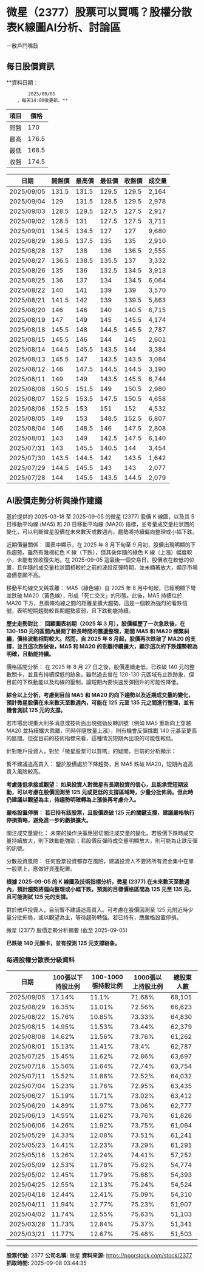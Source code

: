 # 微星（2377）股票可以買嗎？股權分散表K線圖AI分析、討論區
－散戶鬥嘴鼓

## 每日股價資訊

**資料日期：
        
            2025/09/05
        ，每天14:00後更新。**

| 項目 | 價格 |
|------|------|
| 開盤 | 170 |
| 最高 | 176.5 |
| 最低 | 168.5 |
| 收盤 | 174.5 |

| 日期 | 開盤價 | 最高價 | 最低價 | 收盤價 | 成交量 |
|------|--------|--------|--------|--------|--------|
| 2025/09/05 | 131.5 | 131.5 | 129.5 | 129.5 | 2,164 |
| 2025/09/04 | 129 | 131.5 | 128.5 | 129.5 | 2,978 |
| 2025/09/03 | 128.5 | 129.5 | 127.5 | 127.5 | 2,917 |
| 2025/09/02 | 128.5 | 131 | 127.5 | 127.5 | 3,711 |
| 2025/09/01 | 134.5 | 134.5 | 127 | 127 | 9,680 |
| 2025/08/29 | 136.5 | 137.5 | 135 | 135 | 2,910 |
| 2025/08/28 | 137 | 138 | 136 | 136.5 | 2,555 |
| 2025/08/27 | 136.5 | 138.5 | 135.5 | 137 | 3,332 |
| 2025/08/26 | 135 | 136 | 132.5 | 134.5 | 3,913 |
| 2025/08/25 | 136 | 137 | 134 | 134.5 | 6,064 |
| 2025/08/22 | 140 | 141 | 139 | 139 | 3,570 |
| 2025/08/21 | 141.5 | 142 | 139 | 139.5 | 5,863 |
| 2025/08/20 | 146 | 146 | 140 | 140.5 | 6,715 |
| 2025/08/19 | 147 | 149 | 145 | 145.5 | 4,174 |
| 2025/08/18 | 145.5 | 148 | 144.5 | 145.5 | 2,787 |
| 2025/08/15 | 145.5 | 146 | 144 | 145 | 2,601 |
| 2025/08/14 | 144.5 | 145.5 | 143.5 | 144 | 3,384 |
| 2025/08/13 | 145.5 | 147 | 143.5 | 143.5 | 3,084 |
| 2025/08/12 | 146 | 147.5 | 144.5 | 144.5 | 3,190 |
| 2025/08/11 | 149 | 149 | 143.5 | 145.5 | 6,744 |
| 2025/08/08 | 150.5 | 151.5 | 149 | 150.5 | 2,980 |
| 2025/08/07 | 152.5 | 153.5 | 147.5 | 150.5 | 4,658 |
| 2025/08/06 | 152.5 | 153 | 151 | 152 | 4,532 |
| 2025/08/05 | 149 | 153 | 148.5 | 152.5 | 6,807 |
| 2025/08/04 | 146 | 148.5 | 146 | 147.5 | 2,808 |
| 2025/08/01 | 143 | 149 | 142.5 | 147.5 | 6,140 |
| 2025/07/31 | 143 | 145.5 | 140.5 | 144 | 3,454 |
| 2025/07/30 | 143.5 | 144.5 | 142 | 143.5 | 1,642 |
| 2025/07/29 | 144.5 | 145.5 | 143 | 143 | 2,077 |
| 2025/07/28 | 144 | 145.5 | 143.5 | 144.5 | 2,079 |

## AI股價走勢分析與操作建議

基於提供的 2025-03-18 至 2025-09-05 的微星 (2377) 股價 K 線圖，以及其 5 日移動平均線 (MA5) 和 20 日移動平均線 (MA20) 指標，並考量成交量柱狀圖的變化，可以判斷微星股價在未來數天或數週內，趨勢將持續偏向整理或小幅下跌。

近期價量關係： 圖表中顯示，在 2025 年 8 月下旬至 9 月初，股價出現明顯的下跌趨勢。雖然有幾根紅色 K 線（下跌），但其後伴隨的綠色 K 線（上漲）幅度較小，未能有效收復失地。在 2025-09-05 這最後一個交易日，股價收在較低的位置，且伴隨的成交量柱狀圖相較於之前的波段反彈時期，並未顯著放大，顯示市場追價意願不高。

移動平均線交叉與乖離： MA5（綠色線）自 2025 年 8 月中旬起，已經明顯下彎並跌破 MA20（黃色線），形成「死亡交叉」的形態。此後，MA5 持續位於 MA20 下方，且兩條均線之間的距離呈擴大趨勢。這是一個較為強烈的看跌信號，表明短期趨勢較長期趨勢疲弱，且下跌動能持續。

**歷史走勢對比： 回顧圖表初期（2025 年 3 月），股價經歷了一次急跌後，在 130-150 元的區間內展開了較長時間的震盪整理，期間 MA5 和 MA20 頻繁糾纏，價格波動相對較大。然而，自 2025 年 8 月起，股價再次跌破了 MA20 的支撐，並且這次跌破後，MA5 和 MA20 的乖離持續擴大，顯示這次的下跌趨勢較為明確，且動能持續。**

價格區間分析： 在 2025 年 8 月 27 日之後，股價連續走低，已跌破 140 元的整數關卡，並且有持續探低的跡象。雖然過去曾在 120-130 元區域有止跌跡象，但目前的下跌動能以及均線的壓制，讓短期內要快速反彈回升的可能性降低。

**綜合以上分析，考慮到目前 MA5 和 MA20 的向下趨勢以及近期成交量的變化，預計微星股價在未來數天至數週內，可能在 125 元至 135 元之間進行整理，並有機會測試 125 元的支撐。**

若市場出現重大利多消息或技術面出現強勁反轉訊號（例如 MA5 重新向上穿越 MA20 並持續擴大乖離，同時伴隨放量上漲），則有機會反彈挑戰 140 元甚至更高的區間。但從目前的技術指標來看，這種情況短期內出現的可能性較低。

針對散戶投資人，對於「微星股票可以買嗎」的疑問，目前的分析顯示：

暫不建議追高買入： 鑒於股價處於下降趨勢，且 MA5 跌破 MA20，短期內追高買入風險較高。

**考慮逢低承接或觀望： 如果投資人對微星有長期投資的信心，且能承受短期波動，可以考慮在股價回測至 125 元或更低的支撐區域時，少量分批佈局。但此時仍建議以觀望為主，待趨勢明確轉為上漲後再考慮介入。**

**嚴格設置停損： 若已持有該股票，且股價跌破 125 元的關鍵支撐，建議嚴格執行停損策略，避免進一步的虧損擴大。**

關注成交量變化： 未來的操作決策應密切關注成交量的變化。若股價下跌時成交量持續放大，則下跌動能強勁；若股價反彈時成交量明顯放大，則可能為止跌反彈的訊號。

分散投資風險： 任何股票投資都存在風險，建議投資人不要將所有資金集中在單一股票上，應做好資產配置。

**根據 2025-09-05 的 K 線圖及技術指標分析，微星 (2377) 在未來數天至數週內，預計趨勢將偏向整理或小幅下跌。預測的目標價格區間為 125 元至 135 元，且可能測試 125 元的支撐。**

對於散戶投資人，目前暫不建議追高買入。可考慮在股價回測至 125 元附近時少量分批佈局，或以觀望為主，等待趨勢轉強。若已持有，應嚴格設置停損。

微星 (2377) 股價走勢分析摘要 (截至 2025-09-05)

**已跌破 140 元關卡，並有探測 125 元支撐跡象。**

### 每週股權分散表分級資料

| 日期 | 100張以下持股比例 | 100-1000張持股比例 | 1000張以上持股比例 | 總股東人數 |
|------|-------------------|--------------------|--------------------|----------|
| 2025/09/05 | 17.14% | 11.1% | 71.68% | 68,101 |
| 2025/08/29 | 16.35% | 11.01% | 72.56% | 66,623 |
| 2025/08/22 | 15.76% | 10.85% | 73.33% | 64,830 |
| 2025/08/15 | 14.95% | 11.53% | 73.44% | 62,379 |
| 2025/08/08 | 14.62% | 11.56% | 73.76% | 61,262 |
| 2025/08/01 | 15.13% | 11.41% | 73.4% | 62,787 |
| 2025/07/25 | 15.45% | 11.62% | 72.86% | 63,697 |
| 2025/07/18 | 15.56% | 11.64% | 72.74% | 63,754 |
| 2025/07/11 | 15.52% | 11.88% | 72.52% | 64,032 |
| 2025/07/04 | 15.23% | 11.76% | 72.95% | 63,435 |
| 2025/06/27 | 15.19% | 11.71% | 73.02% | 63,412 |
| 2025/06/20 | 14.89% | 11.97% | 73.06% | 62,777 |
| 2025/06/13 | 14.55% | 11.62% | 73.76% | 61,826 |
| 2025/06/06 | 14.26% | 11.92% | 73.75% | 61,064 |
| 2025/05/29 | 14.33% | 12.08% | 73.51% | 61,241 |
| 2025/05/23 | 14.41% | 12.23% | 73.29% | 61,291 |
| 2025/05/16 | 13.26% | 12.24% | 74.41% | 57,252 |
| 2025/05/09 | 12.53% | 11.78% | 75.62% | 54,774 |
| 2025/05/02 | 12.45% | 11.79% | 75.68% | 54,393 |
| 2025/04/25 | 12.55% | 12.13% | 75.24% | 54,524 |
| 2025/04/18 | 12.44% | 12.41% | 75.09% | 54,310 |
| 2025/04/11 | 11.94% | 12.77% | 75.23% | 51,907 |
| 2025/04/02 | 11.74% | 12.55% | 75.63% | 51,103 |
| 2025/03/28 | 11.73% | 12.84% | 75.37% | 51,341 |
| 2025/03/21 | 11.77% | 12.67% | 75.48% | 51,503 |

---

**股票代號:** 2377
**公司名稱:** 微星
**資料來源:** https://poorstock.com/stock/2377
**抓取時間:** 2025-09-08 03:44:35